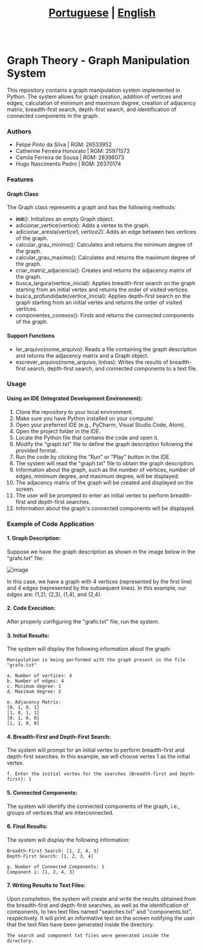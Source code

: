 # <div align="center"><a href="/README.md">Portuguese</a> | <a href="/README_EN.md">English</a></div>
<br><br>
# Graph Theory - Graph Manipulation System
This repository contains a graph manipulation system implemented in Python. The system allows for graph creation, addition of vertices and edges, calculation of minimum and maximum degree, creation of adjacency matrix, breadth-first search, depth-first search, and identification of connected components in the graph.

### Authors
* Felipe Pinto da Silva | RGM: 26533952
* Catherine Ferreira Honorato | RGM: 25971573
* Camila Ferreira de Sousa | RGM: 28396073
* Hugo Nascimento Pedro | RGM: 26370174

### Features
#### Graph Class
The Graph class represents a graph and has the following methods:

* __init__(): Initializes an empty Graph object.
* adicionar_vertice(vertice): Adds a vertex to the graph.
* adicionar_aresta(vertice1, vertice2): Adds an edge between two vertices of the graph.
* calcular_grau_minimo(): Calculates and returns the minimum degree of the graph.
* calcular_grau_maximo(): Calculates and returns the maximum degree of the graph.
* criar_matriz_adjacencia(): Creates and returns the adjacency matrix of the graph.
* busca_largura(vertice_inicial): Applies breadth-first search on the graph starting from an initial vertex and returns the order of visited vertices.
* busca_profundidade(vertice_inicial): Applies depth-first search on the graph starting from an initial vertex and returns the order of visited vertices.
* componentes_conexos(): Finds and returns the connected components of the graph.

#### Support Functions
* ler_arquivo(nome_arquivo): Reads a file containing the graph description and returns the adjacency matrix and a Graph object.
* escrever_arquivo(nome_arquivo, linhas): Writes the results of breadth-first search, depth-first search, and connected components to a text file.

### Usage
#### Using an IDE (Integrated Development Environment):

1. Clone the repository to your local environment.
2. Make sure you have Python installed on your computer.
3. Open your preferred IDE (e.g., PyCharm, Visual Studio Code, Atom).
4. Open the project folder in the IDE.
5. Locate the Python file that contains the code and open it.
6. Modify the "graph.txt" file to define the graph description following the provided format.
7. Run the code by clicking the "Run" or "Play" button in the IDE.
8. The system will read the "graph.txt" file to obtain the graph description.
9. Information about the graph, such as the number of vertices, number of edges, minimum degree, and maximum degree, will be displayed.
10. The adjacency matrix of the graph will be created and displayed on the screen.
11. The user will be prompted to enter an initial vertex to perform breadth-first and depth-first searches.
12. Information about the graph's connected components will be displayed.

### Example of Code Application
#### 1. Graph Description:
Suppose we have the graph description as shown in the image below in the "grafo.txt" file:

![image](https://github.com/shiroikenshi/graph-manipulation-system/assets/131435772/1d83eef9-2d81-4727-a706-630e5e07c5c6)

In this case, we have a graph with 4 vertices (represented by the first line) and 4 edges (represented by the subsequent lines). In this example, our edges are: (1,2), (2,3), (1,4), and (2,4).
#### 2. Code Execution:
After properly configuring the "grafo.txt" file, run the system.

#### 3. Initial Results:
The system will display the following information about the graph:
```
Manipulation is being performed with the graph present in the file "grafo.txt"

a. Number of vertices: 4
b. Number of edges: 4
c. Minimum degree: 1
d. Maximum degree: 2

e. Adjacency Matrix:
[0, 1, 0, 1]
[1, 0, 1, 1]
[0, 1, 0, 0]
[1, 1, 0, 0]
```
#### 4. Breadth-First and Depth-First Search:
The system will prompt for an initial vertex to perform breadth-first and depth-first searches. In this example, we will choose vertex 1 as the initial vertex.
```
f. Enter the initial vertex for the searches (Breadth-first and Depth-first): 1
```
#### 5. Connected Components:
The system will identify the connected components of the graph, i.e., groups of vertices that are interconnected.

#### 6. Final Results:
The system will display the following information:
```
Breadth-First Search: [1, 2, 4, 3]
Depth-First Search: [1, 2, 3, 4]

g. Number of Connected Components: 1
Component 1: [1, 2, 4, 3]
```
#### 7. Writing Results to Text Files:
Upon completion, the system will create and write the results obtained from the breadth-first and depth-first searches, as well as the identification of components, to two text files named "searches.txt" and
"components.txt", respectively. It will print an informative text on the screen notifying the user that the text files have been generated inside the directory.
```
The search and component txt files were generated inside the directory.
```
